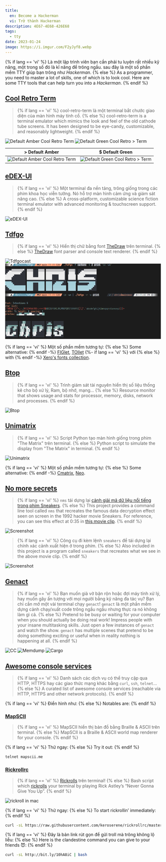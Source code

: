 ```yaml
---
title:
  en: Become a Hackerman
  vi: Trở thành Hackerman
description: 4E67-4E68-426E68
tags:
  - tty
date: 2023-01-24
image: https://i.imgur.com/F2yJyf8.webp
---
```


{% if lang == 'vi' %}
  Là một lập trình viên bạn cần phải tu luyện rất nhiều kỹ năng, một trong số đó là kĩ năng để trông ngầu. sau đây là một số phần mềm TTY giúp bạn trông như _Hackerman_.
{% else %}
  As a programmer, you need to master a lot of skills, one of which is to look cool. Here are some TTY tools that can help turn you into a _Hackerman_.
{% endif %}

## [Cool Retro Term](https://github.com/Swordfish90/cool-retro-term)

> {% if lang == 'vi' %}
>   cool-retro-term là một terminal bắt chước giao diện của màn hình máy tính cổ.
> {% else %}
>   cool-retro-term is a terminal emulator which mimics the look and feel of the old cathode tube screens. It has been designed to be eye-candy, customizable, and reasonably lightweight.
> {% endif %}

<div class="sm:hidden">

  ![Default Amber Cool Retro Term](https://user-images.githubusercontent.com/121322/32070717-16708784-ba42-11e7-8572-a8fcc10d7f7d.gif)
  ![Default Green Cool Retro > Term](https://user-images.githubusercontent.com/121322/32070715-163a1c94-ba42-11e7-80bb-41fbf10fc634.gif)

</div>
<div class="hidden sm:block">

  | > Default Amber | $ Default Green |
  | --------------- | --------------- |
  | ![Default Amber Cool Retro Term](https://user-images.githubusercontent.com/121322/32070717-16708784-ba42-11e7-8572-a8fcc10d7f7d.gif) | ![Default Green Cool Retro > Term](https://user-images.githubusercontent.com/121322/32070715-163a1c94-ba42-11e7-80bb-41fbf10fc634.gif) |

</div>

## [eDEX-UI](https://github.com/GitSquared/edex-ui)

> {% if lang == 'vi' %}
>   Một terminal đa nền tảng, trông giống trong các phim khoa học viễn tưởng. Nó hỗ trợ màn hình cảm ứng và giám sát nâng cao.
> {% else %}
>   A cross-platform, customizable science fiction terminal emulator with advanced monitoring & touchscreen support.
> {% endif %}

![eDEX-UI](https://raw.githubusercontent.com/GitSquared/edex-ui/master/media/screenshot_default.png)

## [Tdfgo](https://github.com/digitallyserviced/tdfgo)

> {% if lang == 'vi' %}
>   Hiển thị chữ bằng font [TheDraw](https://en.wikipedia.org/wiki/TheDraw) trên terminal.
> {% else %}
>   [TheDraw](https://en.wikipedia.org/wiki/TheDraw) font parser and console text renderer.
> {% endif %}

![Tdfgocast](https://raw.githubusercontent.com/digitallyserviced/tdfgo/main/assets/tdfgocast.gif)
![Tdfgo print user](https://raw.githubusercontent.com/digitallyserviced/tdfgo/main/assets/tdfgo-print-user.png)

{% if lang == 'vi' %}
  Một số phần mềm tương tự:
{% else %}
  Some alternative:
{% endif -%}
[FIGlet](http://www.figlet.org), [TOIlet](http://caca.zoy.org/wiki/toilet)
{%- if lang == 'vi' %}
  với
{% else %}
  with
{% endif -%}
[Xero's fonts collection](https://github.com/xero/figlet-fonts).

## [Btop](https://github.com/aristocratos/btop)

> {% if lang == 'vi' %}
>   Trình giám sát tài nguyên hiển thị số liệu thống kê cho bộ xử lý, Ram, bộ nhớ, mạng...
> {% else %}
>   Resource monitor that shows usage and stats for processor, memory, disks, network and processes.
> {% endif %}

![Btop](https://i.imgur.com/eDvgKsI.webp)

## [Unimatrix](https://github.com/will8211/unimatrix)

> {% if lang == 'vi' %}
>   Script Python tạo màn hình giống trong phim "The Matrix" trên terminal.
> {% else %}
>   Python script to simulate the display from "The Matrix" in terminal.
> {% endif %}

![Unimatrix](https://i.imgur.com/BHeqwCQ.webp)

{% if lang == 'vi' %}
  Một số phần mềm tương tự:
{% else %}
  Some alternative:
{% endif -%}
[Cmatrix](https://github.com/abishekvashok/cmatrix), [Neo](https://github.com/st3w/neo).

## [No more secrets](https://github.com/bartobri/no-more-secrets)

> {% if lang == 'vi' %}
>   `nms` tái dựng lại [cảnh giải mã dữ liệu nổi tiếng trong phim Sneakers](https://www.youtube.com/watch?v=F5bAa6gFvLs&t=35).
> {% else %}
>   This project provides a command line tool called `nms` that recreates the famous data decryption effect seen on screen in the 1992 hacker movie Sneakers. For reference, you can see this effect at 0:35 in [this movie clip](https://www.youtube.com/watch?v=F5bAa6gFvLs&t=35).
> {% endif %}

![Screenshot](https://www.brianbarto.info/static/nms/nms.gif)

> {% if lang == 'vi' %}
>   Công cụ đi kèm lệnh `sneakers` để tái dựng lại chính xác cảnh xuất hiện ở trong phím.
> {% else %}
>   Also included in this project is a program called `sneakers` that recreates what we see in the above movie clip.
> {% endif %}

![Screenshot](https://www.brianbarto.info/static/nms/sneakers.gif)

## [Genact](https://github.com/svenstaro/genact)

> {% if lang == 'vi' %}
>   Bạn muốn giả vờ bận rộn hoặc đợi máy tính xử lý, hay muốn gây ấn tượng với mọi người bằng kỹ năng đa tác vụ? Bạn chỉ cần mở một vài terminal chạy `genact`! `genact` là một phần mềm dựng cảnh chạy/xuất code trông ngầu ngầu nhưng thực ra nó không làm gì cả.
> {% else %}
>   Pretend to be busy or waiting for your computer when you should actually be doing real work! Impress people with your insane multitasking skills. Just open a few instances of `genact` and watch the show. `genact` has multiple scenes that pretend to be doing something exciting or useful when in reality nothing is happening at all.
> {% endif %}

![CC](https://raw.githubusercontent.com/svenstaro/genact/master/gifs/cc.gif)
![Memdump](https://raw.githubusercontent.com/svenstaro/genact/master/gifs/memdump.gif)
![Cargo](https://raw.githubusercontent.com/svenstaro/genact/master/gifs/cargo.gif)

## [Awesome console services](https://github.com/chubin/awesome-console-services)

> {% if lang == 'vi' %}
>   Danh sách các dịch vụ có thể truy cập qua HTTP, HTTPS hay các giao thức mạng khác bằng `curl`, `ssh`, `telnet`...
> {% else %}
>   A curated list of awesome console services (reachable via HTTP, HTTPS and other network protocols).
> {% endif %}

{% if lang == 'vi' %}
  Điển hình như:
{% else %}
  Notables are:
{% endif %}

### [MapSCII](https://github.com/rastapasta/mapscii)

> {% if lang == 'vi' %}
>   MapSCII hiển thị bản đồ bằng Braille & ASCII trên terminal.
> {% else %}
>   MapSCII is a Braille & ASCII world map renderer for your console.
> {% endif %}

<script id="asciicast-117813" src="https://asciinema.org/a/117813.js" async></script>

{% if lang == 'vi' %}
  Thử ngay:
{% else %}
  Try it out:
{% endif %}

```sh
telnet mapscii.me
```

### [Rickrollrc](https://github.com/keroserene/rickrollrc)

> {% if lang == 'vi' %}
>   [Rickrolls](http://en.wikipedia.org/wiki/Rickrolling) trên terminal!
> {% else %}
>   Bash script which [rickrolls](http://en.wikipedia.org/wiki/Rickrolling) your terminal by playing Rick Astley’s “Never Gonna Give You Up”.
> {% endif %}

![rickroll in mac](http://i.imgur.com/yDLaZna.png)

{% if lang == 'vi' %}
  Thử ngay:
{% else %}
  To start rickrollin’ immediately:
{% endif %}

```sh
curl -sL https://raw.githubusercontent.com/keroserene/rickrollrc/master/roll.sh | bash
```

{% if lang == 'vi' %}
  Đây là bản link rút gọn để gửi troll mà trông không lộ liễu:
{% else %}
  Here is the clandestine command you can give to your friends 😈:
{% endif %}

```sh
curl -sL http://bit.ly/10hA8iC | bash
```
